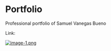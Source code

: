 # Portfolio
Professional portfolio of Samuel Vanegas Bueno

Link: 

[![image-1.png](https://i.postimg.cc/fbRtxcmv/image-1.png)](https://postimg.cc/75jZ4TBC)

